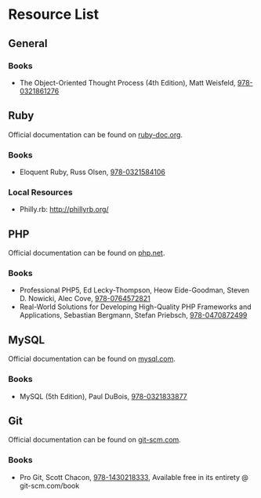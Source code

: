 # Resource List

## General

### Books

- The Object-Oriented Thought Process (4th Edition), Matt Weisfeld, [978-0321861276](http://www.amazon.com/dp/0321861272)

## Ruby

Official documentation can be found on [ruby-doc.org](http://ruby-doc.org/).

### Books

  - Eloquent Ruby, Russ Olsen, [978-0321584106](http://www.amazon.com/dp/0321584104)

### Local Resources 

  - Philly.rb: http://phillyrb.org/

## PHP

Official documentation can be found on [php.net](http://www.php.net/manual/en/).

### Books

- Professional PHP5, Ed Lecky-Thompson, Heow Eide-Goodman, Steven D. Nowicki, Alec Cove, [978-0764572821](http://www.amazon.com/dp/0764572822)
- Real-World Solutions for Developing High-Quality PHP Frameworks and Applications, Sebastian Bergmann, Stefan Priebsch, [978-0470872499](http://www.amazon.com/dp/0470872497)

## MySQL

Official documentation can be found on [mysql.com](http://dev.mysql.com/doc/).

### Books

- MySQL (5th Edition), Paul DuBois, [978-0321833877](http://www.amazon.com/dp/0321833872)

## Git

Official documentation can be found on [git-scm.com](http://git-scm.com/docs).

### Books

-  Pro Git, Scott Chacon, [978-1430218333](http://www.amazon.com/dp/1430218339), Available free in its entirety @ git-scm.com/book
